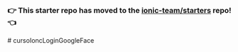 ### :point_right: This starter repo has moved to the [ionic-team/starters](https://github.com/ionic-team/starters/tree/master/ionic-angular/official/blank) repo! :point_left:
#   c u r s o I o n c L o g i n G o o g l e F a c e  
 